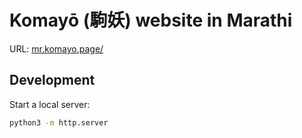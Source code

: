 # Komayō (駒妖) website in Marathi

URL: [mr.komayo.page/](https://mr.komayo.page/)

## Development

Start a local server:

```sh
python3 -m http.server
```
